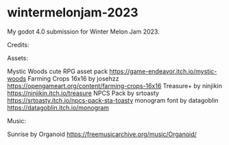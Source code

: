 # wintermelonjam-2023
My godot 4.0 submission for Winter Melon Jam 2023.

Credits:
	
Assets:
	
Mystic Woods cute RPG asset pack https://game-endeavor.itch.io/mystic-woods
Farming Crops 16x16 by josehzz https://opengameart.org/content/farming-crops-16x16
Treasure+ by ninjikin https://ninjikin.itch.io/treasure
NPCS Pack by srtoasty https://srtoasty.itch.io/npcs-pack-sta-toasty
monogram font by datagoblin https://datagoblin.itch.io/monogram

Music:

Sunrise by Organoid https://freemusicarchive.org/music/Organoid/
